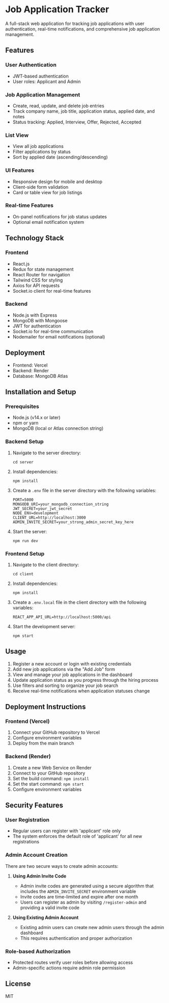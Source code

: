 # Job Application Tracker

A full-stack web application for tracking job applications with user authentication, real-time notifications, and comprehensive job application management.

## Features

### User Authentication
- JWT-based authentication
- User roles: Applicant and Admin

### Job Application Management
- Create, read, update, and delete job entries
- Track company name, job title, application status, applied date, and notes
- Status tracking: Applied, Interview, Offer, Rejected, Accepted

### List View
- View all job applications
- Filter applications by status
- Sort by applied date (ascending/descending)

### UI Features
- Responsive design for mobile and desktop
- Client-side form validation
- Card or table view for job listings

### Real-time Features
- On-panel notifications for job status updates
- Optional email notification system

## Technology Stack

### Frontend
- React.js
- Redux for state management
- React Router for navigation
- Tailwind CSS for styling
- Axios for API requests
- Socket.io client for real-time features

### Backend
- Node.js with Express
- MongoDB with Mongoose
- JWT for authentication
- Socket.io for real-time communication
- Nodemailer for email notifications (optional)

## Deployment
- Frontend: Vercel
- Backend: Render
- Database: MongoDB Atlas

## Installation and Setup

### Prerequisites
- Node.js (v14.x or later)
- npm or yarn
- MongoDB (local or Atlas connection string)

### Backend Setup
1. Navigate to the server directory:
   ```
   cd server
   ```

2. Install dependencies:
   ```
   npm install
   ```

3. Create a `.env` file in the server directory with the following variables:
   ```
   PORT=5000
   MONGODB_URI=your_mongodb_connection_string
   JWT_SECRET=your_jwt_secret
   NODE_ENV=development
   CLIENT_URL=http://localhost:3000
   ADMIN_INVITE_SECRET=your_strong_admin_secret_key_here
   ```

4. Start the server:
   ```
   npm run dev
   ```

### Frontend Setup
1. Navigate to the client directory:
   ```
   cd client
   ```

2. Install dependencies:
   ```
   npm install
   ```

3. Create a `.env.local` file in the client directory with the following variables:
   ```
   REACT_APP_API_URL=http://localhost:5000/api
   ```

4. Start the development server:
   ```
   npm start
   ```

## Usage

1. Register a new account or login with existing credentials
2. Add new job applications via the "Add Job" form
3. View and manage your job applications in the dashboard
4. Update application status as you progress through the hiring process
5. Use filters and sorting to organize your job search
6. Receive real-time notifications when application statuses change

## Deployment Instructions

### Frontend (Vercel)
1. Connect your GitHub repository to Vercel
2. Configure environment variables
3. Deploy from the main branch

### Backend (Render)
1. Create a new Web Service on Render
2. Connect to your GitHub repository
3. Set the build command: `npm install`
4. Set the start command: `npm start`
5. Configure environment variables

## Security Features

### User Registration
- Regular users can register with 'applicant' role only
- The system enforces the default role of 'applicant' for all new registrations

### Admin Account Creation
There are two secure ways to create admin accounts:

1. **Using Admin Invite Code**
   - Admin invite codes are generated using a secure algorithm that includes the `ADMIN_INVITE_SECRET` environment variable
   - Invite codes are time-limited and expire after one month
   - Users can register as admin by visiting `/register-admin` and providing a valid invite code

2. **Using Existing Admin Account**
   - Existing admin users can create new admin users through the admin dashboard
   - This requires authentication and proper authorization

### Role-based Authorization
- Protected routes verify user roles before allowing access
- Admin-specific actions require admin role permission

## License
MIT
